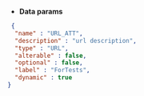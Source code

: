 * **Data params**

```json
 {
  "name" : "URL_ATT",
  "description" : "url description",
  "type" : "URL",
  "alterable" : false,
  "optional" : false,
  "label" : "ForTests",
  "dynamic" : true
}
```
